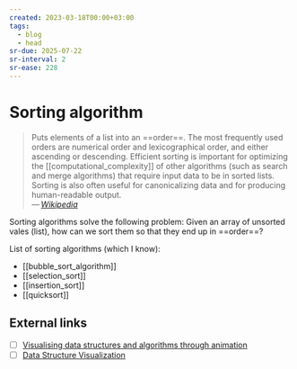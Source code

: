 ```yaml
---
created: 2023-03-18T00:00+03:00
tags:
  - blog
  - head
sr-due: 2025-07-22
sr-interval: 2
sr-ease: 228
---
```


# Sorting algorithm

> Puts elements of a list into an ==order==. The most frequently used orders are numerical order and lexicographical order, and either ascending or descending. Efficient sorting is important for optimizing the [[computational_complexity]] of other algorithms (such as search and merge algorithms) that require input data to be in sorted lists. Sorting is also often useful for canonicalizing data and for producing human-readable output.\
> — <cite>[Wikipedia](https://en.wikipedia.org/wiki/Sorting_algorithm)</cite> <!--SR:!2024-09-07,5,228-->

Sorting algorithms solve the following problem: Given an array of unsorted vales (list), how can we sort them so that they end up in ==order==? <!--SR:!2024-09-09,6,238-->

List of sorting algorithms (which I know):

- [[bubble_sort_algorithm]]
- [[selection_sort]]
- [[insertion_sort]]
- [[quicksort]]

## External links

- [ ] [Visualising data structures and algorithms through animation](https://visualgo.net/en/sorting)
- [ ] [Data Structure Visualization](https://www.cs.usfca.edu/~galles/visualization/Algorithms.html)
